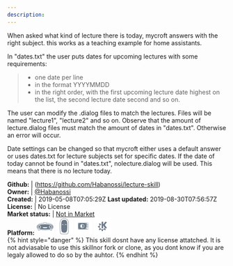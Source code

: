 ```yaml
---
description: 
---
```

When asked what kind of lecture there is today, mycroft answers with the right subject. this works as a teaching example for home assistants.

In "dates.txt" the user puts dates for upcoming lectures with some requirements:
> - one date per line
> - in the format YYYYMMDD
> - in the right order, with the first upcoming lecture date highest on the list, the second lecture date second and so on.

The user can modify the .dialog files to match the lectures. Files will be named "lecture1", "lecture2" and so on.
Observe that the amount of lecture.dialog files must match the amount of dates in "dates.txt". Otherwise an error will occur.

Date settings can be changed so that mycroft either uses a default answer or uses dates.txt for lecture subjects set for specific dates.
If the date of today cannot be found in "dates.txt", nolecture.dialog will be used. This means that there is no lecture today.

**Github:** | (https://github.com/Habanossi/lecture-skill)  
**Owner:** | [@Habanossi](https://github.com/Habanossi)  
**Created:** | 2019-05-08T07:05:29Z  **Last updated:** 2019-08-30T07:56:57Z  
**License:** | No License  
**Market status:** | [Not in Market](https://market.mycroft.ai/skill/)  
**Platform:**   ![](.gitbook/assets/mark-1-icon.png)  ![](.gitbook/assets/mark-2-icon.png)  ![](.gitbook/assets/picroft-icon.png)  ![](.gitbook/assets/kde.png)   
{% hint style="danger" %}
This skill dosnt have any license attatched. It is not adviasable to use this skillnor fork or clone, as you dont know if you are legaly allowed to do so by the auhtor.
{% endhint %}
